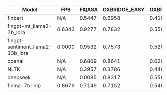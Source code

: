 | Model | FPB | FIQASA | OXBRIDGE_EASY | OXBRIDGE_HARD |
|-------|-----|-----|-----|-----|
| finbert | N/A | 0.5447 | 0.6958 | 0.4100 | 
| fingpt-mt_llama2-7b_lora | 0.6343 | 0.9277 | 0.7832 | 0.5500 | 
| fingpt-sentiment_llama2-13b_lora | 0.0000 | 0.9532 | 0.7573 | 0.5200 | 
| openai | N/A | 0.6809 | 0.8641 | 0.6200 | 
| NLTK | N/A | 0.3957 | 0.3786 | 0.4400 | 
| deepseek | N/A | 0.0085 | 0.8317 | 0.5500 | 
| finma-7b-nlp | 0.8679 | 0.7149 | 0.7152 | 0.5400 | 

